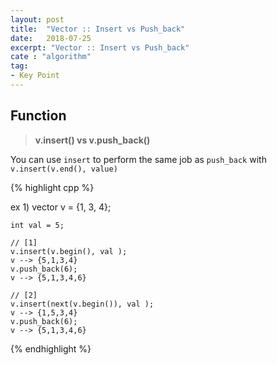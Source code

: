 ```yaml
---
layout: post
title:  "Vector :: Insert vs Push_back"
date:   2018-07-25
excerpt: "Vector :: Insert vs Push_back"
cate : "algorithm"
tag:
- Key Point
---
```


## Function

> **v.insert() vs v.push_back()**

You can use `insert` to perform the same job as `push_back` with `v.insert(v.end(), value)`

{% highlight cpp %}

ex 1)
    vector<int> v = {1, 3, 4};
    
    int val = 5;
    
    // [1]
    v.insert(v.begin(), val );
    v --> {5,1,3,4}
    v.push_back(6);
    v --> {5,1,3,4,6}

    // [2]
    v.insert(next(v.begin()), val );
    v --> {1,5,3,4}
    v.push_back(6);
    v --> {5,1,3,4,6}
    

{% endhighlight %}




